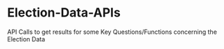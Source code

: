 # Election-Data-APIs
API Calls to get results for some Key Questions/Functions concerning the Election Data
